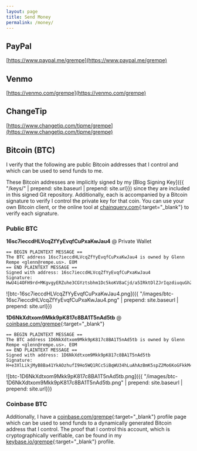 ```yaml
---
layout: page
title: Send Money
permalink: /money/
---
```


## PayPal

[https://www.paypal.me/grempe](https://www.paypal.me/grempe)

## Venmo

[https://venmo.com/grempe](https://venmo.com/grempe)

## ChangeTip

[https://www.changetip.com/tipme/grempe](https://www.changetip.com/tipme/grempe)

## Bitcoin (BTC)

I verify that the following are public Bitcoin addresses that I control and
which can be used to send funds to me.

These <span class="fa fa-btc"></span> Bitcoin addresses are implicitly signed
by my [Blog Signing Key]({{ "/keys/" | prepend: site.baseurl | prepend: site.url}}) since they are included in this signed Git
repository. Additionally, each is accompanied by a Bitcoin signature to verify
I control the private key for that coin. You can use your own Bitcoin client,
or the online tool at [chainquery.com](https://chainquery.com/bitcoin-api/verifymessage){:target="_blank"}
to verify each signature.

### Public BTC

**16sc7ieccdHLVcqZfYyEvqfCuPxaKwJau4**
@ Private Wallet

``` text
== BEGIN PLAINTEXT MESSAGE ==
The BTC address 16sc7ieccdHLVcqZfYyEvqfCuPxaKwJau4 is owned by Glenn Rempe <glenn@rempe.us>. EOM
== END PLAINTEXT MESSAGE ==
Signed with address: 16sc7ieccdHLVcqZfYyEvqfCuPxaKwJau4
Signature: HwU4i4OFH9rd+MKgvgyERZuhe3CGYztsbhm1Dc5koKV8aCjd/a5IRktDlZJrIqzdiuquGhZHxYvz6RwBnnh/Ohc=
```

![btc-16sc7ieccdHLVcqZfYyEvqfCuPxaKwJau4.png]({{ "/images/btc-16sc7ieccdHLVcqZfYyEvqfCuPxaKwJau4.png" | prepend: site.baseurl | prepend: site.url}})


**1D6NkXdtxom9Mkk9pK817c8BA1T5nAd5tb**
@ [coinbase.com/grempe](https://www.coinbase.com/grempe){:target="_blank"}

``` text
== BEGIN PLAINTEXT MESSAGE ==
The BTC address 1D6NkXdtxom9Mkk9pK817c8BA1T5nAd5tb is owned by Glenn Rempe <glenn@rempe.us>. EOM
== END PLAINTEXT MESSAGE ==
Signed with address: 1D6NkXdtxom9Mkk9pK817c8BA1T5nAd5tb
Signature: H+e3XlLikjMyB8Ba41YkAOzhufI9Ho5WQ1RCc5iBqWU34hLuAhAzBmK5spZ2Mo6KoGFkkM4zwD9yMEr0QE20Nkg=
```

![btc-1D6NkXdtxom9Mkk9pK817c8BA1T5nAd5tb.png]({{ "/images/btc-1D6NkXdtxom9Mkk9pK817c8BA1T5nAd5tb.png" | prepend: site.baseurl | prepend: site.url}})


### Coinbase BTC

Additionally, I have a [coinbase.com/grempe](https://www.coinbase.com/grempe){:target="_blank"}
profile page which can be used to send funds to a dynamically generated Bitcoin address
that I control. The proof that I control this account, which is cryptographically
verifiable, can be found in my [keybase.io/grempe](https://keybase.io/grempe){:target="_blank"}
profile.
